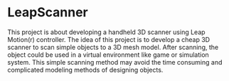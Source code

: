 # LeapScanner
This project is about developing a handheld 3D scanner using Leap Motion(r) controller. The idea of this project is to develop a cheap 3D scanner to scan simple objects to a 3D mesh model. After scanning, the object could be used in a virtual environment like game or simulation system. This simple scanning method may avoid the time consuming and complicated modeling methods of designing objects.
